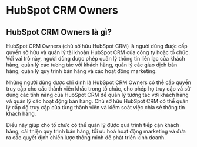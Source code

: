 # **HubSpot CRM Owners**

## **HubSpot CRM Owners là gì?**

HubSpot CRM Owners (chủ sở hữu HubSpot CRM) là người dùng được cấp quyền sở hữu và quản lý tài khoản HubSpot CRM của công ty hoặc tổ chức. Với vai trò này, người dùng được phép quản lý thông tin liên lạc của khách hàng, quản lý các tương tác với khách hàng, quản lý các giao dịch bán hàng, quản lý quy trình bán hàng và các hoạt động marketing.

Những người dùng được chỉ định là HubSpot CRM Owners có thể cấp quyền truy cập cho các thành viên khác trong tổ chức, cho phép họ truy cập và sử dụng các tính năng của HubSpot CRM để quản lý tương tác với khách hàng và quản lý các hoạt động bán hàng. Chủ sở hữu HubSpot CRM có thể quản lý cấp độ truy cập của từng thành viên và kiểm soát việc chia sẻ thông tin khách hàng.

Điều này giúp cho tổ chức có thể quản lý được quá trình tiếp cận khách hàng, cải thiện quy trình bán hàng, tối ưu hoá hoạt động marketing và đưa ra các quyết định chiến lược thông minh để phát triển kinh doanh.